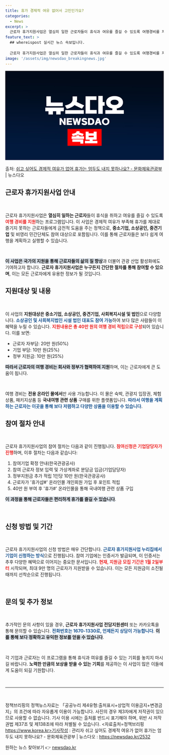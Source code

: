 ```yaml
---
title: 휴가 경제적 여유 없어서 고민인가요?
categories:
  - News
excerpt: >
  근로자 휴가지원사업은 열심히 일한 근로자들이 휴식과 여유를 즐길 수 있도록 여행경비를 지원합니다.  ▲ 지원…
feature_text: >
  ## whereispost 실시간 뉴스 속보입니다.

  근로자 휴가지원사업은 열심히 일한 근로자들이 휴식과 여유를 즐길 수 있도록 여행경비를 지원합니다.  ▲ 지원…
image: '/assets/img/newsdao_breakingnews.jpg'
---
```


![뉴스다오 속보](/assets/img/newsdao_breakingnews.jpg)

<p>출처: <a href="https://newsdao.kr/2532" rel="dofollow">쉬고 싶어도 경제적 여유가 없어 휴가는 엄두도 내지 못하나요? - 문화체육관광부</a> | 뉴스다오</p>

<h2 data-ke-size="size26">근로자 휴가지원사업 안내</h2>

<p data-ke-size="size16">&nbsp;</p>

근로자 휴가지원사업은 **열심히 일하는 근로자**들이 휴식을 취하고 여유를 즐길 수 있도록 <b><span style="color: #ee2323;">여행 경비를 지원</span></b>하는 프로그램입니다. 이 사업은 경제적 여유가 부족해 휴가를 제대로 즐기지 못하는 근로자들에게 금전적 도움을 주는 정책으로, **중소기업, 소상공인, 중견기업** 및 비영리 민간단체도 참여 대상으로 포함됩니다. 이를 통해 근로자들은 보다 쉽게 여행을 계획하고 실행할 수 있습니다. 

<p data-ke-size="size16">&nbsp;</p>

<b><span style="background-color: #21538527;">이 사업은 국가의 지원을 통해 근로자들의 삶의 질 향상</span></b>과 더불어 관광 산업 활성화에도 기여하고자 합니다. **근로자 휴가지원사업은 누구든지 간단한 절차를 통해 참여할 수 있으며**, 이는 모든 근로자에게 유용한 정보가 될 것입니다. 

<h2 data-ke-size="size26">지원대상 및 내용</h2>

<p data-ke-size="size16">&nbsp;</p>

이 사업의 **지원대상은 중소기업, 소상공인, 중견기업, 사회복지시설 및 법인**으로 다양합니다. <b><span style="color: #1a5490;">소상공인 및 사회복지법인 시설 법인 대표도 참여 가능</span></b>하여 보다 많은 사람들이 이 혜택을 누릴 수 있습니다. <b><span style="color: #ee2323;">지원내용은 총 40만 원의 여행 경비 적립으로 구성</span></b>되어 있습니다. 이를 보면:

<ul>
<li>근로자 자부담: 20만 원(50%)</li>
<li>기업 부담: 10만 원(25%)</li>
<li>정부 지원금: 10만 원(25%)</li>
</ul>

<b><span style="background-color: #21538527;">따라서 근로자의 여행 경비는 회사와 정부가 협력하여 지원</span></b>하며, 이는 근로자에게 큰 도움이 됩니다.

<p data-ke-size="size16">&nbsp;</p>

여행 경비는 **전용 온라인 몰에서**만 사용 가능합니다. 이 몰은 숙박, 관광지 입장권, 체험상품, 패키지상품 등 **국내여행 관련 상품** 구매를 위한 플랫폼입니다. <b><span style="color: #1a5490;">따라서 여행을 계획하는 근로자는 이곳을 통해 보다 저렴하고 다양한 상품을 이용할 수 있습니다</span></b>.

<h2 data-ke-size="size26">참여 절차 안내</h2>

<p data-ke-size="size16">&nbsp;</p>

근로자 휴가지원사업의 참여 절차는 다음과 같이 진행됩니다. <b><span style="color: #ee2323;">참여신청은 기업담당자가 진행</span></b>하며, 이후 절차는 다음과 같습니다:

<ol>
<li>참여기업 확정 안내(한국관광공사)</li>
<li>참여 근로자 정보 입력 및 가상계좌로 분담금 입금(기업담당자)</li>
<li>정부지원금 추가 적립 1인당 10만 원(한국관광공사)</li>
<li>근로자가 '휴가샵#' 온라인몰 개인회원 가입 후 포인트 적립</li>
<li>40만 원 부여 후 '휴가#' 온라인몰을 통해 국내여행 관련 상품 구입</li>
</ol>

<b><span style="background-color: #21538527;">이 과정을 통해 근로자들은 편리하게 휴가를 즐길 수 있습니다</span></b>.

<p data-ke-size="size16">&nbsp;</p>

<h2 data-ke-size="size26">신청 방법 및 기간</h2>

<p data-ke-size="size16">&nbsp;</p>

근로자 휴가지원사업의 신청 방법은 매우 간단합니다. <b><span style="color: #1a5490;">근로자 휴가지원사업 누리집에서 기업이 신청하는 방식</span></b>으로 진행됩니다. 참여 기업에는 인증서가 발급되며, 이 인증서는 추후 다양한 혜택으로 이어지는 중요한 문서입니다. <b><span style="color: #ee2323;">현재, 지원금 모집 기간은 1월 2일부터</span></b> 시작되며, 최대 9만 명의 근로자가 지원받을 수 있습니다. 이는 모든 지원금이 소진될 때까지 선착순으로 진행됩니다.

<p data-ke-size="size16">&nbsp;</p>

<h2 data-ke-size="size26">문의 및 추가 정보</h2>

<p data-ke-size="size16">&nbsp;</p>

추가적인 문의 사항이 있을 경우, **근로자 휴가지원사업 전담지원센터** 또는 카카오톡을 통해 문의할 수 있습니다. <b><span style="color: #1a5490;">전화번호는 1670-1330로, 언제든지 상담이 가능합니다</span></b>. <b><span style="background-color: #21538527;">이를 통해 보다 정확하고 유익한 정보를 얻을 수 있습니다</span></b>.

<p data-ke-size="size16">&nbsp;</p>

각 기업과 근로자는 이 프로그램을 통해 휴식과 여유를 즐길 수 있는 기회를 놓치지 마시길 바랍니다. **노력한 만큼의 보상을 받을 수 있는 기회**를 제공하는 이 사업이 많은 이들에게 도움이 되길 기원합니다. 

<p data-ke-size="size16">&nbsp;</p>

<hr />

<p data-ke-size="size16">&nbsp;</p>

정책브리핑의 정책뉴스자료는 「공공누리 제4유형:출처표시+상업적 이용금지+변경금지」의 조건에 따라 자유롭게 이용이 가능합니다. 사진의 경우 제3자에게 저작권이 있으므로 사용할 수 없습니다. 기사 이용 시에는 출처를 반드시 표기해야 하며, 위반 시 저작권법 제37조 및 제138조에 따라 처벌될 수 있습니다. <자료출처=정책브리핑 https://www.korea.kr>기사작성 : 관리자 쉬고 싶어도 경제적 여유가 없어 휴가는 엄두도 내지 못하나요? - 문화체육관광부 | 뉴스다오 : https://newsdao.kr/2532 

원하는 뉴스 찾아보기 👉 <a href="https://newsdao.kr" rel="dofollow">newsdao.kr</a>


